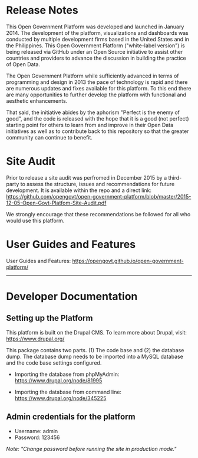 # Release Notes

This Open Government Platform was developed and launched in January 2014. The development of the platform, visualizations and dashboards was conducted by multiple development firms based in the United States and in the Philippines. This Open Government Platform ("white-label version") is being released via GitHub under an Open Source initiative to assist other countries and providers to advance the discussion in building the practice of Open Data. 

The Open Government Platform while sufficiently advanced in terms of programming and design in 2013 the pace of technology is rapid and there are numerous updates and fixes available for this platform. To this end there are many opportunities to further develop the platform with functional and aesthetic enhancements. 

That said, the initiative abides by the aphorism "Perfect is the enemy of good", and the code is released with the hope that it is a good (not perfect) starting point for others to learn from and improve in their Open Data initiatives as well as to contribute back to this repository so that the greater community can continue to benefit. 

# Site Audit

Prior to release a site audit was perfromed in December 2015 by a third-party to assess the structure, issues and recommendations for future development. It is available within the repo and a direct link: https://github.com/opengovt/open-government-platform/blob/master/2015-12-05-Open-Govt-Platfom-Site-Audit.pdf

We strongly encourage that these recommendations be followed for all who would use this platform.

# User Guides and Features

User Guides and Features: https://opengovt.github.io/open-government-platform/


---


# Developer Documentation


## Setting up the Platform


This platform is built on the Drupal CMS. To learn more about Drupal, visit: https://www.drupal.org/

This package contains two parts. (1) The code base and (2) the database dump. The database dump needs to be imported into a MySQL database and the code base settings configured.


* Importing the database from phpMyAdmin: https://www.drupal.org/node/81995
   
* Importing the database from command line: https://www.drupal.org/node/345225





## Admin credentials for the platform

 * Username: admin
 * Password: 123456

 _Note: "Change password before running the site in production mode."_

